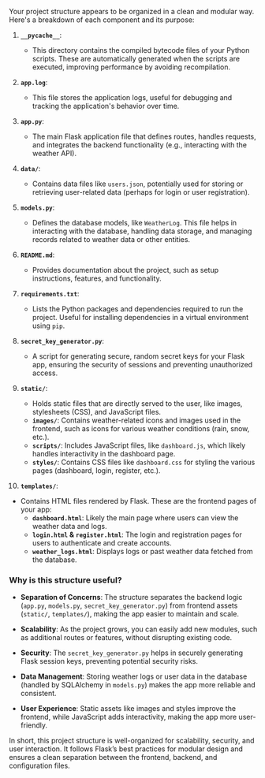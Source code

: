 Your project structure appears to be organized in a clean and modular way. Here's a breakdown of each component and its purpose:

1. **`__pycache__`**: 
   - This directory contains the compiled bytecode files of your Python scripts. These are automatically generated when the scripts are executed, improving performance by avoiding recompilation.

2. **`app.log`**:
   - This file stores the application logs, useful for debugging and tracking the application's behavior over time.

3. **`app.py`**:
   - The main Flask application file that defines routes, handles requests, and integrates the backend functionality (e.g., interacting with the weather API).

4. **`data/`**:
   - Contains data files like `users.json`, potentially used for storing or retrieving user-related data (perhaps for login or user registration).

5. **`models.py`**:
   - Defines the database models, like `WeatherLog`. This file helps in interacting with the database, handling data storage, and managing records related to weather data or other entities.

6. **`README.md`**:
   - Provides documentation about the project, such as setup instructions, features, and functionality.

7. **`requirements.txt`**:
   - Lists the Python packages and dependencies required to run the project. Useful for installing dependencies in a virtual environment using `pip`.

8. **`secret_key_generator.py`**:
   - A script for generating secure, random secret keys for your Flask app, ensuring the security of sessions and preventing unauthorized access.

9. **`static/`**:
   - Holds static files that are directly served to the user, like images, stylesheets (CSS), and JavaScript files.
   - **`images/`**: Contains weather-related icons and images used in the frontend, such as icons for various weather conditions (rain, snow, etc.).
   - **`scripts/`**: Includes JavaScript files, like `dashboard.js`, which likely handles interactivity in the dashboard page.
   - **`styles/`**: Contains CSS files like `dashboard.css` for styling the various pages (dashboard, login, register, etc.).

10. **`templates/`**:
   - Contains HTML files rendered by Flask. These are the frontend pages of your app:
     - **`dashboard.html`**: Likely the main page where users can view the weather data and logs.
     - **`login.html` & `register.html`**: The login and registration pages for users to authenticate and create accounts.
     - **`weather_logs.html`**: Displays logs or past weather data fetched from the database.

### Why is this structure useful?

- **Separation of Concerns**: The structure separates the backend logic (`app.py`, `models.py`, `secret_key_generator.py`) from frontend assets (`static/`, `templates/`), making the app easier to maintain and scale.
  
- **Scalability**: As the project grows, you can easily add new modules, such as additional routes or features, without disrupting existing code.
  
- **Security**: The `secret_key_generator.py` helps in securely generating Flask session keys, preventing potential security risks.
  
- **Data Management**: Storing weather logs or user data in the database (handled by SQLAlchemy in `models.py`) makes the app more reliable and consistent. 
  
- **User Experience**: Static assets like images and styles improve the frontend, while JavaScript adds interactivity, making the app more user-friendly.

In short, this project structure is well-organized for scalability, security, and user interaction. It follows Flask’s best practices for modular design and ensures a clean separation between the frontend, backend, and configuration files.